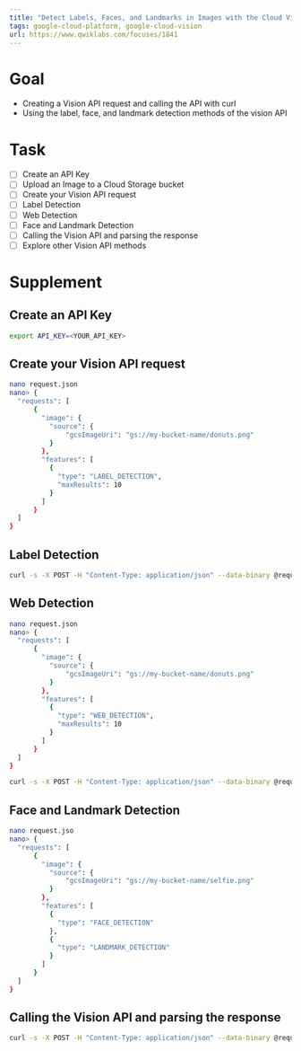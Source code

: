 ```yaml
---
title: "Detect Labels, Faces, and Landmarks in Images with the Cloud Vision API"
tags: google-cloud-platform, google-cloud-vision
url: https://www.qwiklabs.com/focuses/1841
---
```


# Goal
- Creating a Vision API request and calling the API with curl
- Using the label, face, and landmark detection methods of the vision API

# Task
- [ ] Create an API Key
- [ ] Upload an Image to a Cloud Storage bucket
- [ ] Create your Vision API request
- [ ] Label Detection
- [ ] Web Detection
- [ ] Face and Landmark Detection
- [ ] Calling the Vision API and parsing the response
- [ ] Explore other Vision API methods

# Supplement
## Create an API Key
```sh
export API_KEY=<YOUR_API_KEY>
```

## Create your Vision API request
```sh
nano request.json
nano> {
  "requests": [
      {
        "image": {
          "source": {
              "gcsImageUri": "gs://my-bucket-name/donuts.png"
          }
        },
        "features": [
          {
            "type": "LABEL_DETECTION",
            "maxResults": 10
          }
        ]
      }
  ]
}
```

## Label Detection
```sh
curl -s -X POST -H "Content-Type: application/json" --data-binary @request.json  https://vision.googleapis.com/v1/images:annotate?key=${API_KEY}
```

## Web Detection
```sh
nano request.json
nano> {
  "requests": [
      {
        "image": {
          "source": {
              "gcsImageUri": "gs://my-bucket-name/donuts.png"
          }
        },
        "features": [
          {
            "type": "WEB_DETECTION",
            "maxResults": 10
          }
        ]
      }
  ]
}

curl -s -X POST -H "Content-Type: application/json" --data-binary @request.json  https://vision.googleapis.com/v1/images:annotate?key=${API_KEY}
```

## Face and Landmark Detection
```sh
nano request.jso
nano> {
  "requests": [
      {
        "image": {
          "source": {
              "gcsImageUri": "gs://my-bucket-name/selfie.png"
          }
        },
        "features": [
          {
            "type": "FACE_DETECTION"
          },
          {
            "type": "LANDMARK_DETECTION"
          }
        ]
      }
  ]
}
```

## Calling the Vision API and parsing the response
```sh
curl -s -X POST -H "Content-Type: application/json" --data-binary @request.json  https://vision.googleapis.com/v1/images:annotate?key=${API_KEY}
```
